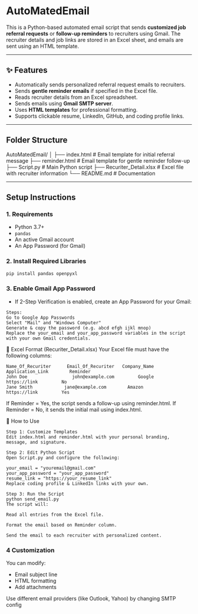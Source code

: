 # AutoMatedEmail

This is a Python-based automated email script that sends **customized job referral requests** or **follow-up reminders** to recruiters using Gmail. The recruiter details and job links are stored in an Excel sheet, and emails are sent using an HTML template.

---

## ✨ Features

- Automatically sends personalized referral request emails to recruiters.
- Sends **gentle reminder emails** if specified in the Excel file.
- Reads recruiter details from an Excel spreadsheet.
- Sends emails using **Gmail SMTP server**.
- Uses **HTML templates** for professional formatting.
- Supports clickable resume, LinkedIn, GitHub, and coding profile links.

---

## Folder Structure

AutoMatedEmail/ │ ├── index.html # Email template for initial referral message ├── reminder.html # Email template for gentle reminder follow-up ├── Script.py # Main Python script ├── Recuriter_Detail.xlsx # Excel file with recruiter information └── README.md # Documentation


---

## Setup Instructions

### 1. Requirements

- Python 3.7+
- `pandas`
- An active Gmail account
- An App Password (for Gmail)

### 2. Install Required Libraries

```bash
pip install pandas openpyxl
```
### 3. Enable Gmail App Password
- If 2-Step Verification is enabled, create an App Password for your Gmail:
```
Steps:
Go to Google App Passwords
Select "Mail" and "Windows Computer"
Generate & copy the password (e.g. abcd efgh ijkl mnop)
Replace the your_email and your_app_password variables in the script with your own Gmail credentials.
```

📄 Excel Format (Recuriter_Detail.xlsx)
Your Excel file must have the following columns:
```
Name_Of_Recuriter	   Email_Of_Recuriter	Company_Name	    Application_Link	    Reminder
John Doe	             john@example.com	      Google	         https://link	      No
Jane Smith	          jane@example.com	      Amazon	         https://link	      Yes
```

If Reminder = Yes, the script sends a follow-up using reminder.html.
 If Reminder = No, it sends the initial mail using index.html.

📜 How to Use
```
Step 1: Customize Templates
Edit index.html and reminder.html with your personal branding, message, and signature.

Step 2: Edit Python Script
Open Script.py and configure the following:

your_email = "youremail@gmail.com"
your_app_password = "your_app_password"
resume_link = "https://your_resume_link"
Replace coding profile & LinkedIn links with your own.

Step 3: Run the Script
python send_email.py
The script will:

Read all entries from the Excel file.

Format the email based on Reminder column.

Send the email to each recruiter with personalized content.
```

### 4 Customization
You can modify:
- Email subject line
- HTML formatting
- Add attachments

Use different email providers (like Outlook, Yahoo) by changing SMTP config
